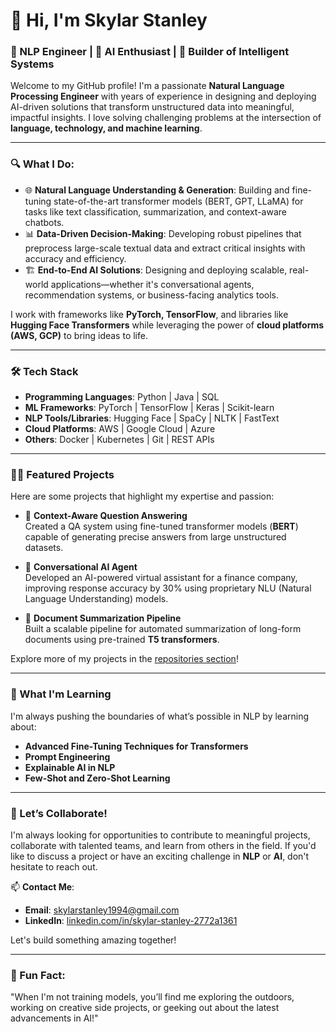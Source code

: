 # 👋 Hi, I'm Skylar Stanley  
### 🧠 NLP Engineer | 🌟 AI Enthusiast | 🚀 Builder of Intelligent Systems  

Welcome to my GitHub profile! I'm a passionate **Natural Language Processing Engineer** with years of experience in designing and deploying AI-driven solutions that transform unstructured data into meaningful, impactful insights. I love solving challenging problems at the intersection of **language, technology, and machine learning**.  

---

### 🔍 What I Do:  

- 🌐 **Natural Language Understanding & Generation**: Building and fine-tuning state-of-the-art transformer models (BERT, GPT, LLaMA) for tasks like text classification, summarization, and context-aware chatbots.  
- 📊 **Data-Driven Decision-Making**: Developing robust pipelines that preprocess large-scale textual data and extract critical insights with accuracy and efficiency.  
- 🏗️ **End-to-End AI Solutions**: Designing and deploying scalable, real-world applications—whether it's conversational agents, recommendation systems, or business-facing analytics tools.  

I work with frameworks like **PyTorch, TensorFlow**, and libraries like **Hugging Face Transformers** while leveraging the power of **cloud platforms (AWS, GCP)** to bring ideas to life.  

---

### 🛠️ Tech Stack

- **Programming Languages**: Python | Java | SQL  
- **ML Frameworks**: PyTorch | TensorFlow | Keras | Scikit-learn  
- **NLP Tools/Libraries**: Hugging Face | SpaCy | NLTK | FastText  
- **Cloud Platforms**: AWS | Google Cloud | Azure  
- **Others**: Docker | Kubernetes | Git | REST APIs  

---

### 👨‍🔬 Featured Projects
Here are some projects that highlight my expertise and passion:  

- 📝 **Context-Aware Question Answering**  
    Created a QA system using fine-tuned transformer models (**BERT**) capable of generating precise answers from large unstructured datasets.  

- 🤖 **Conversational AI Agent**  
    Developed an AI-powered virtual assistant for a finance company, improving response accuracy by 30% using proprietary NLU (Natural Language Understanding) models.  

- 🚀 **Document Summarization Pipeline**  
    Built a scalable pipeline for automated summarization of long-form documents using pre-trained **T5 transformers**.  

Explore more of my projects in the [repositories section](https://github.com/YourUsername?tab=repositories)!  

---

### 🌱 What I'm Learning  
I'm always pushing the boundaries of what’s possible in NLP by learning about:  
- **Advanced Fine-Tuning Techniques for Transformers**  
- **Prompt Engineering**  
- **Explainable AI in NLP**  
- **Few-Shot and Zero-Shot Learning**  

---

### 🤝 Let’s Collaborate!  

I'm always looking for opportunities to contribute to meaningful projects, collaborate with talented teams, and learn from others in the field. If you'd like to discuss a project or have an exciting challenge in **NLP** or **AI**, don't hesitate to reach out.

📫 **Contact Me**:  
- **Email**: [skylarstanley1994@gmail.com](mailto:skylarstanley1994@gmail.com)  
- **LinkedIn**: [linkedin.com/in/skylar-stanley-2772a1361](https://www.linkedin.com/in/skylar-stanley-2772a1361/)  

Let's build something amazing together!  

---

### 🌟 Fun Fact:  
"When I'm not training models, you’ll find me exploring the outdoors, working on creative side projects, or geeking out about the latest advancements in AI!"  
